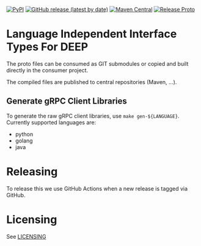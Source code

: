 [![PyPI](https://img.shields.io/pypi/v/deep-proto)](https://pypi.org/project/deep-proto/)
[![GitHub release (latest by date)](https://img.shields.io/github/v/tag/intergral/go-deep-proto?label=golang)](https://github.com/intergral/go-deep-proto)
[![Maven Central](https://img.shields.io/maven-central/v/com.intergral.deep/deep-proto)](https://central.sonatype.com/artifact/com.intergral.deep/deep-proto)
[![Release Proto](https://github.com/intergral/deep-proto/actions/workflows/release.yml/badge.svg)](https://github.com/intergral/deep-proto/actions/workflows/release.yml)

# Language Independent Interface Types For DEEP

The proto files can be consumed as GIT submodules or copied and built directly in the consumer project.

The compiled files are published to central repositories (Maven, ...).

## Generate gRPC Client Libraries

To generate the raw gRPC client libraries, use `make gen-${LANGUAGE}`. Currently supported languages are:

* python
* golang
* java

# Releasing

To release this we use GitHub Actions when a new release is tagged via GitHub.

# Licensing
See [LICENSING](LICENSING.md)